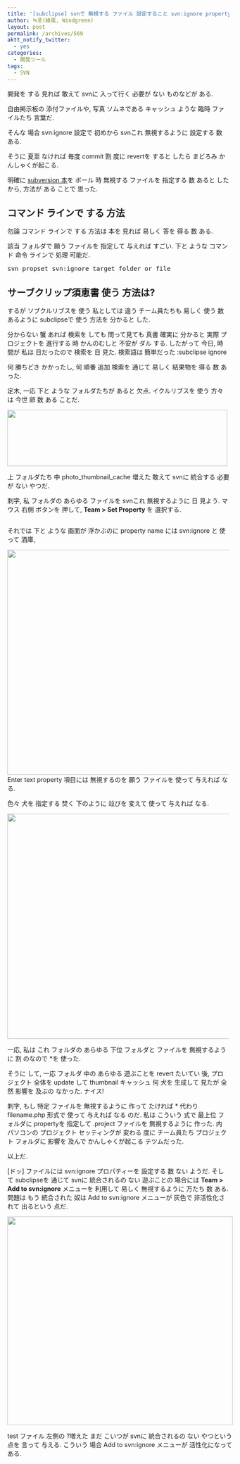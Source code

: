 ```yaml
---
title: '[subclipse] svnで 無視する ファイル 設定すること svn:ignore property 設定'
author: 녹풍(綠風, Windgreen)
layout: post
permalink: /archives/569
aktt_notify_twitter:
  - yes
categories:
  - 開発ツール
tags:
  - SVN
---
```

開発を する 見れば 敢えて svnに 入って行く 必要が ない ものなどが ある.

自由掲示板の 添付ファイルや, 写真 ソムネである キャッシュ ような 臨時 ファイルたち 言葉だ.

そんな 場合 svn:ignore 設定で 初めから svnこれ 無視するように 設定する 数 ある.

そうに 夏至 なければ 毎度 commit 割 度に revertを すると したら まどろみ かんしゃくが起こる.

明確に <a title="アルリディン 本 紹介 - サーブバージョンを 利用した 実用的な バージョン管理" target="_top" href="http://www.aladin.co.kr/shop/wproduct.aspx?ISBN=8956742995">subversion 本</a>を ボール 時 無視する ファイルを 指定する 数 あると したから, 方法が ある ことで 思った.

## コマンド ラインで する 方法

勿論 コマンド ラインで する 方法は 本を 見れば 易しく 答を 得る 数 ある.

該当 フォルダで 願う ファイルを 指定して 与えれば すごい. 下と ような コマンド 命令 ラインで 処理 可能だ.

<pre>svn propset svn:ignore target_folder_or_file</pre>

## サーブクリップ須恵書 使う 方法は?

するが ソブクルリブスを 使う 私としては 違う チーム員たちも 易しく 使う 数 あるように subclipseで 使う 方法を 分かると した.

分からない 蟹 あれば 検索を しても 問って見ても 真書 確実に 分かると 実際 プロジェクトを 進行する 時 かんのむしと 不安が ダル する. したがって 今日, 時間が 私は 日だったので 検索を 日 見た. 検索語は 簡単だった :subclipse ignore

何 勝ちどき かかったし, 何 順番 追加 検索を 通じて 易しく 結果物を 得る 数 あった.

定木, 一応 下と ような フォルダたちが あると 欠点. イクルリブスを 使う 方々は 今世 卵 数 ある ことだ.

<div style="width: 510px" class="wp-caption aligncenter">
  <img class="  " title=" " src="http://dl.dropbox.com/u/15546257/blog/mytory/svn-ignore-folders.png" alt="" height="128" width="500" /><p class="wp-caption-text">
    上 フォルダたち 中 photo_thumbnail_cache 増えた 敢えて svnに 統合する 必要が ない やつだ.
  </p>
</div>

刺字, 私 フォルダの あらゆる ファイルを svnこれ 無視するように 日 見よう. マウス 右側 ボタンを 押して, **Team > Set Property** を 選択する.

<p style="text-align: center;">
  <img class="aligncenter" src="http://dl.dropbox.com/u/15546257/blog/mytory/svn-ignore-set-property.png" alt="" />
</p>

それでは 下と ような 画面が 浮かぶのに property name には svn:ignore と 使って 酒庫,

<img class="aligncenter" src="http://dl.dropbox.com/u/15546257/blog/mytory/svn-ignore-setting.png" alt="" height="512" width="613" />Enter text property 項目には 無視するのを 願う ファイルを 使って 与えれば なる.

色々 犬を 指定する 焚く 下のように 竝びを 変えて 使って 与えれば なる.

<p style="text-align: center;">
  <img class="aligncenter" src="http://dl.dropbox.com/u/15546257/blog/mytory/svn-ignore-multiple.png" alt="" height="512" width="613" />
</p>

一応, 私は これ フォルダの あらゆる 下位 フォルダと ファイルを 無視するように 割 のなので *を 使った.

そうに して, 一応 フォルダ 中の あらゆる 遊ぶことを revert たいてい 後, プロジェクト 全体を update して thumbnail キャッシュ 何 犬を 生成して 見たが 全然 影響を 及ぶの なかった. ナイス!

刺字, もし 特定 ファイルを 無視するように 作って たければ * 代わり filename.php 形式で 使って 与えれば なる のだ. 私は こういう 式で 最上位 フォルダに propertyを 指定して .project ファイルを 無視するように 作った. 内 パソコンの プロジェクト セッティングが 変わる 度に チーム員たち プロジェクト フォルダに 影響を 及んで かんしゃくが起こる テツムだった.

以上だ.

[ドッ] ファイルには svn:ignore プロパティーを 設定する 数 ない ようだ. そして subclipseを 通じて svnに 統合されるの ない 遊ぶことの 場合には **Team > Add to svn:ignore** メニューを 利用して 易しく 無視するように 万たち 数 ある. 問題は もう 統合された 奴は Add to svn:ignore メニューが 灰色で 非活性化されて 出るという 点だ.

<div style="width: 522px" class="wp-caption aligncenter">
  <img class=" " src="http://dl.dropbox.com/u/15546257/blog/mytory/svn-ignore-add.jpg" alt="" height="474" width="512" /><p class="wp-caption-text">
    test ファイル 左側の ?増えた まだ こいつが svnに 統合されるの ない やつという 点を 言って 与える. こういう 場合 Add to svn:ignore メニューが 活性化になって ある.
  </p>
</div>